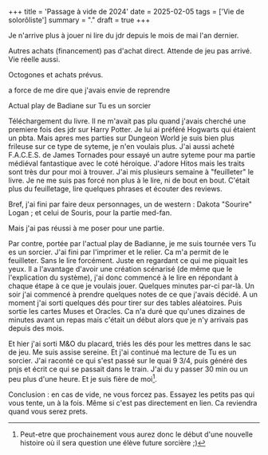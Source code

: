+++
title = 'Passage à vide de 2024'
date = 2025-02-05
tags = ['Vie de solorôliste']
summary = "."
draft = true
+++

Je n'arrive plus à jouer ni lire du jdr depuis le mois de mai l'an dernier. 

Autres achats (financement) pas d'achat direct. Attende de jeu pas arrivé.
Vie réelle aussi.

Octogones et achats prévus.

a force de me dire que j'avais envie de reprendre

Actual play de Badiane sur Tu es un sorcier

Téléchargement du livre. Il ne m'avait pas plu quand j'avais cherché une premiere fois des jdr sur Harry Potter. Je lui ai préféré Hogwarts qui étaient un pbta. Mais apres mes parties sur Dungeon World je suis bien plus frileuse sur ce type de syteme, je n'en voulais plus. 
J'ai aussi acheté F.A.C.E.S. de James Tornades pour essayé un autre syteme pour ma partie médiéval fantastique avec le coté héroique. J'adore Hitos mais les traits sont très dur pour moi à trouver. 
J'ai mis plusieurs semaine à "feuilleter" le livre. Je ne me suis pas forcé non plus à le lire, ni de bout en bout. C'était plus du feuilletage, lire quelques phrases et écouter des reviews. 

Bref, j'ai fini par faire deux personnages, un de western : Dakota "Sourire" Logan ; et celui de Souris, pour la partie med-fan. 

Mais j'ai pas réussi à me poser pour une partie.

Par contre, portée par l'actual play de Badianne, je me suis tournée vers Tu es un sorcier. J'ai fini par l'imprimer et le relier. Ca m'a permit de le feuilleter. Sans le lire forcément. Juste en regardant ce qui me piquait les yeux. 
Il a l'avantage d'avoir une création scénarisé (de même que le l'explication du système), j'ai donc commencé à le lire en répondant à chaque étape à ce que je voulais jouer. Quelques minutes par-ci par-là. Un soir j'ai commencé à prendre quelques notes de ce que j'avais décidé. A un moment j'ai sorti quelques dés pour tirer sur des tables aléatoires. Puis sortie les cartes Muses et Oracles. Ca n'a duré que qu'unes dizaines de minutes avant un repas mais c'était un début alors que je n'y arrivais pas depuis des mois.

Et hier j'ai sorti M&O du placard, triés les dés pour les mettres dans le sac de jeu. Me suis assise sereine. Et j'ai continué ma lecture de Tu es un sorcier. J'ai raconté ce qui s'est passé sur le quai 9 3/4, puis généré des pnjs et écrit ce qui se passait dans le train. J'ai du y passer 30 min ou un peu plus d'une heure. Et je suis fière de moi[^1].


Conclusion : en cas de vide, ne vous forcez pas. Essayez les petits pas qui vous tente, un à la fois. Même si c'est pas directement en lien. Ca reviendra quand vous serez prets. 

[^1]: Peut-etre que prochainement vous aurez donc le début d'une nouvelle  histoire où il sera question une élève future sorcière ;) 